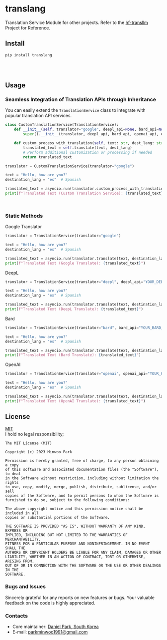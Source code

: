 # translang
Translation Service Module for other projects. Refer to the [hf-transllm](https://github.com/dsdanielpark/hf-transllm) Project for Reference.

## Install
```
pip install translang
```

<br><br>

## Usage
### Seamless Integration of Translation APIs through Inheritance
You can easily extend the `TranslationService` class to integrate with popular translation API services.
```python
class CustomTranslationService(TranslationService):
    def __init__(self, translator="google", deepl_api=None, bard_api=None, openai_api=None, openai_model='gpt-3.5-turbo'):
        super().__init__(translator, deepl_api, bard_api, openai_api, openai_model)

    def custom_process_with_translation(self, text: str, dest_lang: str) -> str:
        translated_text = self.translate(text, dest_lang)
        # Perform additional customization or processing if needed
        return translated_text
```

```python
translator = CustomTranslationService(translator="google")

text = "Hello, how are you?"
destination_lang = "es"  # Spanish

translated_text = asyncio.run(translator.custom_process_with_translation(text, destination_lang))
print(f"Translated Text (Custom Translation Service): {translated_text}")
```

<br>

### Static Methods

Google Translator
```python
translator = TranslationService(translator="google")

text = "Hello, how are you?"
destination_lang = "es"  # Spanish

translated_text = asyncio.run(translator.translate(text, destination_lang))
print(f"Translated Text (Google Translate): {translated_text}")
```

DeepL
```python
translator = TranslationService(translator="deepl", deepl_api="YOUR_DEEPL_API_KEY")

text = "Hello, how are you?"
destination_lang = "es"  # Spanish

translated_text = asyncio.run(translator.translate(text, destination_lang))
print(f"Translated Text (DeepL Translate): {translated_text}")
```

Bard
```python
translator = TranslationService(translator="bard", bard_api="YOUR_BARD_API_KEY")

text = "Hello, how are you?"
destination_lang = "es"  # Spanish

translated_text = asyncio.run(translator.translate(text, destination_lang))
print(f"Translated Text (Bard Translate): {translated_text}")
```

OpenAI
```python
translator = TranslationService(translator="openai", openai_api="YOUR_OPENAI_API_KEY")

text = "Hello, how are you?"
destination_lang = "es"  # Spanish

translated_text = asyncio.run(translator.translate(text, destination_lang))
print(f"Translated Text (OpenAI Translate): {translated_text}")
```


## License
[MIT](https://opensource.org/license/mit/) <br>
I hold no legal responsibility; 
```
The MIT License (MIT)

Copyright (c) 2023 Minwoo Park

Permission is hereby granted, free of charge, to any person obtaining a copy
of this software and associated documentation files (the "Software"), to deal
in the Software without restriction, including without limitation the rights
to use, copy, modify, merge, publish, distribute, sublicense, and/or sell
copies of the Software, and to permit persons to whom the Software is
furnished to do so, subject to the following conditions:

The above copyright notice and this permission notice shall be included in all
copies or substantial portions of the Software.

THE SOFTWARE IS PROVIDED "AS IS", WITHOUT WARRANTY OF ANY KIND, EXPRESS OR
IMPLIED, INCLUDING BUT NOT LIMITED TO THE WARRANTIES OF MERCHANTABILITY,
FITNESS FOR A PARTICULAR PURPOSE AND NONINFRINGEMENT. IN NO EVENT SHALL THE
AUTHORS OR COPYRIGHT HOLDERS BE LIABLE FOR ANY CLAIM, DAMAGES OR OTHER
LIABILITY, WHETHER IN AN ACTION OF CONTRACT, TORT OR OTHERWISE, ARISING FROM,
OUT OF OR IN CONNECTION WITH THE SOFTWARE OR THE USE OR OTHER DEALINGS IN THE
SOFTWARE.
```

### Bugs and Issues
Sincerely grateful for any reports on new features or bugs. Your valuable feedback on the code is highly appreciated.

### Contacts
- Core maintainer: [Daniel Park, South Korea](https://github.com/DSDanielPark) <br>
- E-mail: parkminwoo1991@gmail.com <br>
